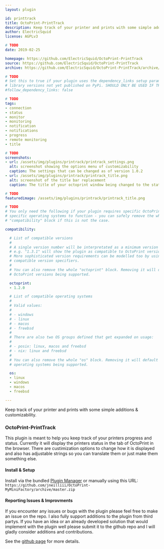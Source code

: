```yaml
---
layout: plugin

id: printtrack
title: OctoPrint-PrintTrack
description: Keep track of your printer and prints with some simple additions & customizability.
author: ElectricSquid
license: AGPLv3

# TODO
date: 2019-02-25

homepage: https://github.com/ElectricSquid/OctoPrint-PrintTrack
source: https://github.com/ElectricSquid/OctoPrint-PrintTrack
archive: https://github.com/ElectricSquid/OctoPrint-PrintTrack/archive/master.zip

# TODO
# Set this to true if your plugin uses the dependency_links setup parameter to include
# library versions not yet published on PyPi. SHOULD ONLY BE USED IF THERE IS NO OTHER OPTION!
#follow_dependency_links: false

# TODO
tags:
- connection
- status
- monitor
- monitoring
- notification
- notifications
- progress
- remote monitoring
- title

# TODO
screenshots:
- url: /assets/img/plugins/printrack/printrack_settings.png
  alt: screenshot showing the options menu of customizability
  caption: The settings that can be changed as of version 1.0.2
- url: /assets/img/plugins/printrack/printrack_title.png
  alt: screenshot of the title bar replacement
  caption: The title of your octoprint window being changed to the status of the printer

# TODO
featuredimage: /assets/img/plugins/printrack/printrack_title.png

# TODO
# You only need the following if your plugin requires specific OctoPrint versions or
# specific operating systems to function - you can safely remove the whole
# "compatibility" block if this is not the case.

compatibility:

  # List of compatible versions
  #
  # A single version number will be interpretated as a minimum version requirement,
  # e.g. "1.3.1" will show the plugin as compatible to OctoPrint versions 1.3.1 and up.
  # More sophisticated version requirements can be modelled too by using PEP440
  # compatible version specifiers.
  #
  # You can also remove the whole "octoprint" block. Removing it will default to all
  # OctoPrint versions being supported.

  octoprint:
  - 1.2.0

  # List of compatible operating systems
  #
  # Valid values:
  #
  # - windows
  # - linux
  # - macos
  # - freebsd
  #
  # There are also two OS groups defined that get expanded on usage:
  #
  # - posix: linux, macos and freebsd
  # - nix: linux and freebsd
  #
  # You can also remove the whole "os" block. Removing it will default to all
  # operating systems being supported.

  os:
  - linux
  - windows
  - macos
  - freebsd

---
```


Keep track of your printer and prints with some simple additions & customizability.

### OctoPrint-PrintTrack
This plugin is meant to help you keep track of your printers progress and status. Currently it will display the printers status in the tab of OctoPrint in the browser. There are custimization options to change how it is displayed and also has adjustable strings so you can translate them or just make them something else.  

#### Install & Setup
Install via the bundled [Plugin Manager](https://github.com/foosel/OctoPrint/wiki/Plugin:-Plugin-Manager) or manually using this URL:  
```https://github.com/jneilliii/OctoPrint-MyMiniFactory/archive/master.zip```

#### Reporting Issues & Improvments
If you encounter any issues or bugs with the plugin please feel free to make an issue on the repo. I also fully support additions to the plugin from third partys. If you have an idea or an already developed solution that would implement with the plugin well please submit it to the github repo and I will gladly consider additions and contributions.

See the [github page](https://github.com/ElectricSquid/OctoPrint-PrintTrack) for more details.